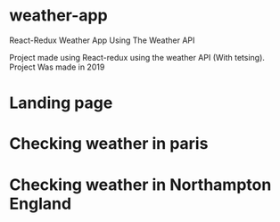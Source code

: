 # weather-app
React-Redux Weather App Using The Weather API

Project made using React-redux using the weather API (With tetsing). Project Was made in 2019

# Landing page

# Checking weather in paris

# Checking weather in Northampton England
